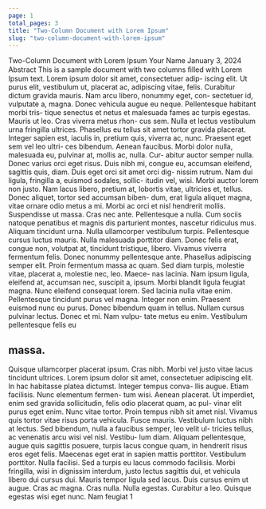 ```yaml
---
page: 1
total_pages: 3
title: "Two-Column Document with Lorem Ipsum"
slug: "two-column-document-with-lorem-ipsum"
---
```


Two-Column Document with Lorem Ipsum
Your Name
January 3, 2024
Abstract
This is a sample document with two columns ﬁlled
with Lorem Ipsum text.
Lorem ipsum dolor sit amet, consectetuer adip-
iscing elit. Ut purus elit, vestibulum ut, placerat
ac, adipiscing vitae, felis. Curabitur dictum gravida
mauris. Nam arcu libero, nonummy eget, con-
sectetuer id, vulputate a, magna. Donec vehicula
augue eu neque. Pellentesque habitant morbi tris-
tique senectus et netus et malesuada fames ac turpis
egestas. Mauris ut leo. Cras viverra metus rhon-
cus sem. Nulla et lectus vestibulum urna fringilla
ultrices. Phasellus eu tellus sit amet tortor gravida
placerat. Integer sapien est, iaculis in, pretium quis,
viverra ac, nunc. Praesent eget sem vel leo ultri-
ces bibendum. Aenean faucibus. Morbi dolor nulla,
malesuada eu, pulvinar at, mollis ac, nulla. Cur-
abitur auctor semper nulla. Donec varius orci eget
risus. Duis nibh mi, congue eu, accumsan eleifend,
sagittis quis, diam. Duis eget orci sit amet orci dig-
nissim rutrum.
Nam dui ligula, fringilla a, euismod sodales, sollic-
itudin vel, wisi. Morbi auctor lorem non justo. Nam
lacus libero, pretium at, lobortis vitae, ultricies et,
tellus. Donec aliquet, tortor sed accumsan biben-
dum, erat ligula aliquet magna, vitae ornare odio
metus a mi. Morbi ac orci et nisl hendrerit mollis.
Suspendisse ut massa. Cras nec ante. Pellentesque
a nulla. Cum sociis natoque penatibus et magnis dis
parturient montes, nascetur ridiculus mus. Aliquam
tincidunt urna. Nulla ullamcorper vestibulum turpis.
Pellentesque cursus luctus mauris.
Nulla malesuada porttitor diam. Donec felis erat,
congue non, volutpat at, tincidunt tristique, libero.
Vivamus viverra fermentum felis. Donec nonummy
pellentesque ante. Phasellus adipiscing semper elit.
Proin fermentum massa ac quam. Sed diam turpis,
molestie vitae, placerat a, molestie nec, leo. Maece-
nas lacinia. Nam ipsum ligula, eleifend at, accumsan
nec, suscipit a, ipsum. Morbi blandit ligula feugiat
magna. Nunc eleifend consequat lorem. Sed lacinia
nulla vitae enim. Pellentesque tincidunt purus vel
magna. Integer non enim. Praesent euismod nunc
eu purus. Donec bibendum quam in tellus. Nullam
cursus pulvinar lectus. Donec et mi. Nam vulpu-
tate metus eu enim. Vestibulum pellentesque felis eu
## massa.
Quisque ullamcorper placerat ipsum. Cras nibh.
Morbi vel justo vitae lacus tincidunt ultrices. Lorem
ipsum dolor sit amet, consectetuer adipiscing elit. In
hac habitasse platea dictumst. Integer tempus conva-
llis augue. Etiam facilisis. Nunc elementum fermen-
tum wisi. Aenean placerat. Ut imperdiet, enim sed
gravida sollicitudin, felis odio placerat quam, ac pul-
vinar elit purus eget enim. Nunc vitae tortor. Proin
tempus nibh sit amet nisl. Vivamus quis tortor vitae
risus porta vehicula.
Fusce mauris. Vestibulum luctus nibh at lectus.
Sed bibendum, nulla a faucibus semper, leo velit ul-
tricies tellus, ac venenatis arcu wisi vel nisl. Vestibu-
lum diam. Aliquam pellentesque, augue quis sagittis
posuere, turpis lacus congue quam, in hendrerit risus
eros eget felis. Maecenas eget erat in sapien mattis
porttitor. Vestibulum porttitor. Nulla facilisi. Sed
a turpis eu lacus commodo facilisis. Morbi fringilla,
wisi in dignissim interdum, justo lectus sagittis dui,
et vehicula libero dui cursus dui. Mauris tempor
ligula sed lacus. Duis cursus enim ut augue. Cras
ac magna. Cras nulla. Nulla egestas. Curabitur a
leo. Quisque egestas wisi eget nunc. Nam feugiat
1